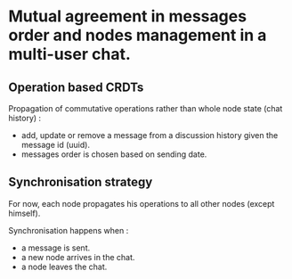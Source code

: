 # Mutual agreement in messages order and nodes management in a multi-user chat.

## Operation based CRDTs
Propagation of commutative operations rather than whole node state (chat history) :
 
- add, update or remove a message from a discussion history given the message id (uuid).
- messages order is chosen based on sending date.

## Synchronisation strategy
For now, each node propagates his operations to all other nodes (except himself). 

Synchronisation happens when :
- a message is sent.
- a new node arrives in the chat.
- a node leaves the chat.